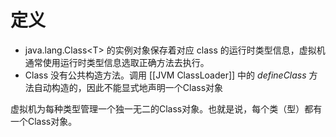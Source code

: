 # 定义
- java.lang.Class\<T> 的实例对象保存着对应 class 的运行时类型信息，虚拟机通常使用运行时类型信息选取正确方法去执行。
- Class 没有公共构造方法。调用 [[JVM ClassLoader]] 中的 *defineClass* 方法自动构造的，因此不能显式地声明一个Class对象

虚拟机为每种类型管理一个独一无二的Class对象。也就是说，每个类（型）都有一个Class对象。